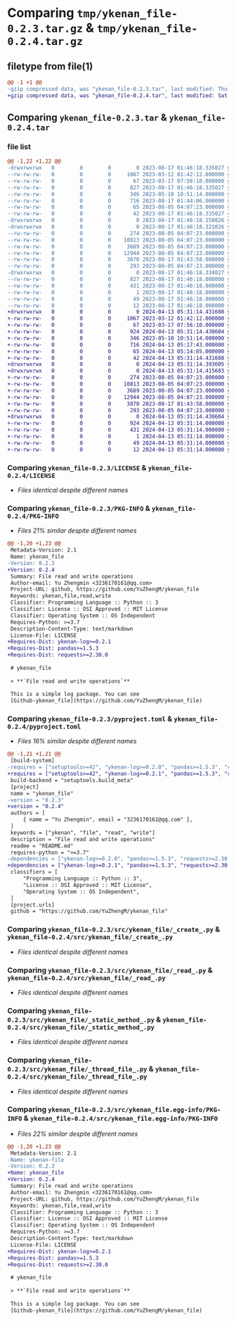 # Comparing `tmp/ykenan_file-0.2.3.tar.gz` & `tmp/ykenan_file-0.2.4.tar.gz`

## filetype from file(1)

```diff
@@ -1 +1 @@
-gzip compressed data, was "ykenan_file-0.2.3.tar", last modified: Thu Aug 17 01:46:18 2023, max compression
+gzip compressed data, was "ykenan_file-0.2.4.tar", last modified: Sat Apr 13 05:31:14 2024, max compression
```

## Comparing `ykenan_file-0.2.3.tar` & `ykenan_file-0.2.4.tar`

### file list

```diff
@@ -1,22 +1,22 @@
-drwxrwxrwx   0        0        0        0 2023-08-17 01:46:18.335027 ykenan_file-0.2.3/
--rw-rw-rw-   0        0        0     1067 2023-03-12 01:42:12.000000 ykenan_file-0.2.3/LICENSE
--rw-rw-rw-   0        0        0       67 2023-03-17 07:56:10.000000 ykenan_file-0.2.3/MANIFEST.in
--rw-rw-rw-   0        0        0      827 2023-08-17 01:46:18.335027 ykenan_file-0.2.3/PKG-INFO
--rw-rw-rw-   0        0        0      346 2023-05-10 10:51:14.000000 ykenan_file-0.2.3/README.md
--rw-rw-rw-   0        0        0      716 2023-08-17 01:44:06.000000 ykenan_file-0.2.3/pyproject.toml
--rw-rw-rw-   0        0        0       65 2023-08-05 04:07:23.000000 ykenan_file-0.2.3/requirements.txt
--rw-rw-rw-   0        0        0       42 2023-08-17 01:46:18.335027 ykenan_file-0.2.3/setup.cfg
-drwxrwxrwx   0        0        0        0 2023-08-17 01:46:18.150826 ykenan_file-0.2.3/src/
-drwxrwxrwx   0        0        0        0 2023-08-17 01:46:18.321026 ykenan_file-0.2.3/src/ykenan_file/
--rw-rw-rw-   0        0        0      274 2023-08-05 04:07:23.000000 ykenan_file-0.2.3/src/ykenan_file/__init__.py
--rw-rw-rw-   0        0        0    10813 2023-08-05 04:07:23.000000 ykenan_file-0.2.3/src/ykenan_file/_create_.py
--rw-rw-rw-   0        0        0     3689 2023-08-05 04:07:23.000000 ykenan_file-0.2.3/src/ykenan_file/_read_.py
--rw-rw-rw-   0        0        0    12944 2023-08-05 04:07:23.000000 ykenan_file-0.2.3/src/ykenan_file/_static_method_.py
--rw-rw-rw-   0        0        0     3870 2023-08-17 01:43:58.000000 ykenan_file-0.2.3/src/ykenan_file/_thread_file_.py
--rw-rw-rw-   0        0        0      293 2023-08-05 04:07:23.000000 ykenan_file-0.2.3/src/ykenan_file/_util_.py
-drwxrwxrwx   0        0        0        0 2023-08-17 01:46:18.334027 ykenan_file-0.2.3/src/ykenan_file.egg-info/
--rw-rw-rw-   0        0        0      827 2023-08-17 01:46:18.000000 ykenan_file-0.2.3/src/ykenan_file.egg-info/PKG-INFO
--rw-rw-rw-   0        0        0      431 2023-08-17 01:46:18.000000 ykenan_file-0.2.3/src/ykenan_file.egg-info/SOURCES.txt
--rw-rw-rw-   0        0        0        1 2023-08-17 01:46:18.000000 ykenan_file-0.2.3/src/ykenan_file.egg-info/dependency_links.txt
--rw-rw-rw-   0        0        0       49 2023-08-17 01:46:18.000000 ykenan_file-0.2.3/src/ykenan_file.egg-info/requires.txt
--rw-rw-rw-   0        0        0       12 2023-08-17 01:46:18.000000 ykenan_file-0.2.3/src/ykenan_file.egg-info/top_level.txt
+drwxrwxrwx   0        0        0        0 2024-04-13 05:31:14.431608 ykenan_file-0.2.4/
+-rw-rw-rw-   0        0        0     1067 2023-03-12 01:42:12.000000 ykenan_file-0.2.4/LICENSE
+-rw-rw-rw-   0        0        0       67 2023-03-17 07:56:10.000000 ykenan_file-0.2.4/MANIFEST.in
+-rw-rw-rw-   0        0        0      924 2024-04-13 05:31:14.430604 ykenan_file-0.2.4/PKG-INFO
+-rw-rw-rw-   0        0        0      346 2023-05-10 10:51:14.000000 ykenan_file-0.2.4/README.md
+-rw-rw-rw-   0        0        0      716 2024-04-13 05:17:43.000000 ykenan_file-0.2.4/pyproject.toml
+-rw-rw-rw-   0        0        0       65 2024-04-13 05:14:05.000000 ykenan_file-0.2.4/requirements.txt
+-rw-rw-rw-   0        0        0       42 2024-04-13 05:31:14.431608 ykenan_file-0.2.4/setup.cfg
+drwxrwxrwx   0        0        0        0 2024-04-13 05:31:14.393605 ykenan_file-0.2.4/src/
+drwxrwxrwx   0        0        0        0 2024-04-13 05:31:14.415603 ykenan_file-0.2.4/src/ykenan_file/
+-rw-rw-rw-   0        0        0      274 2023-08-05 04:07:23.000000 ykenan_file-0.2.4/src/ykenan_file/__init__.py
+-rw-rw-rw-   0        0        0    10813 2023-08-05 04:07:23.000000 ykenan_file-0.2.4/src/ykenan_file/_create_.py
+-rw-rw-rw-   0        0        0     3689 2023-08-05 04:07:23.000000 ykenan_file-0.2.4/src/ykenan_file/_read_.py
+-rw-rw-rw-   0        0        0    12944 2023-08-05 04:07:23.000000 ykenan_file-0.2.4/src/ykenan_file/_static_method_.py
+-rw-rw-rw-   0        0        0     3870 2023-08-17 01:43:58.000000 ykenan_file-0.2.4/src/ykenan_file/_thread_file_.py
+-rw-rw-rw-   0        0        0      293 2023-08-05 04:07:23.000000 ykenan_file-0.2.4/src/ykenan_file/_util_.py
+drwxrwxrwx   0        0        0        0 2024-04-13 05:31:14.430604 ykenan_file-0.2.4/src/ykenan_file.egg-info/
+-rw-rw-rw-   0        0        0      924 2024-04-13 05:31:14.000000 ykenan_file-0.2.4/src/ykenan_file.egg-info/PKG-INFO
+-rw-rw-rw-   0        0        0      431 2024-04-13 05:31:14.000000 ykenan_file-0.2.4/src/ykenan_file.egg-info/SOURCES.txt
+-rw-rw-rw-   0        0        0        1 2024-04-13 05:31:14.000000 ykenan_file-0.2.4/src/ykenan_file.egg-info/dependency_links.txt
+-rw-rw-rw-   0        0        0       49 2024-04-13 05:31:14.000000 ykenan_file-0.2.4/src/ykenan_file.egg-info/requires.txt
+-rw-rw-rw-   0        0        0       12 2024-04-13 05:31:14.000000 ykenan_file-0.2.4/src/ykenan_file.egg-info/top_level.txt
```

### Comparing `ykenan_file-0.2.3/LICENSE` & `ykenan_file-0.2.4/LICENSE`

 * *Files identical despite different names*

### Comparing `ykenan_file-0.2.3/PKG-INFO` & `ykenan_file-0.2.4/PKG-INFO`

 * *Files 21% similar despite different names*

```diff
@@ -1,20 +1,23 @@
 Metadata-Version: 2.1
 Name: ykenan_file
-Version: 0.2.3
+Version: 0.2.4
 Summary: File read and write operations
 Author-email: Yu Zhengmin <3236170161@qq.com>
 Project-URL: github, https://github.com/YuZhengM/ykenan_file
 Keywords: ykenan,file,read,write
 Classifier: Programming Language :: Python :: 3
 Classifier: License :: OSI Approved :: MIT License
 Classifier: Operating System :: OS Independent
 Requires-Python: >=3.7
 Description-Content-Type: text/markdown
 License-File: LICENSE
+Requires-Dist: ykenan-log>=0.2.1
+Requires-Dist: pandas>=1.5.3
+Requires-Dist: requests>=2.30.0
 
 # ykenan_file
 
 > **`File read and write operations`**
 
 This is a simple log package. You can see
 [Github-ykenan_file](https://github.com/YuZhengM/ykenan_file)
```

### Comparing `ykenan_file-0.2.3/pyproject.toml` & `ykenan_file-0.2.4/pyproject.toml`

 * *Files 16% similar despite different names*

```diff
@@ -1,21 +1,21 @@
 [build-system]
-requires = ["setuptools>=42", "ykenan-log>=0.2.0", "pandas>=1.5.3", "requests>=2.30.0"]
+requires = ["setuptools>=42", "ykenan-log>=0.2.1", "pandas>=1.5.3", "requests>=2.30.0"]
 build-backend = "setuptools.build_meta"
 [project]
 name = "ykenan_file"
-version = "0.2.3"
+version = "0.2.4"
 authors = [
     { name = "Yu Zhengmin", email = "3236170161@qq.com" },
 ]
 keywords = ["ykenan", "file", "read", "write"]
 description = "File read and write operations"
 readme = "README.md"
 requires-python = ">=3.7"
-dependencies = ["ykenan-log>=0.2.0", "pandas>=1.5.3", "requests>=2.30.0"]
+dependencies = ["ykenan-log>=0.2.1", "pandas>=1.5.3", "requests>=2.30.0"]
 classifiers = [
     "Programming Language :: Python :: 3",
     "License :: OSI Approved :: MIT License",
     "Operating System :: OS Independent",
 ]
 [project.urls]
 github = "https://github.com/YuZhengM/ykenan_file"
```

### Comparing `ykenan_file-0.2.3/src/ykenan_file/_create_.py` & `ykenan_file-0.2.4/src/ykenan_file/_create_.py`

 * *Files identical despite different names*

### Comparing `ykenan_file-0.2.3/src/ykenan_file/_read_.py` & `ykenan_file-0.2.4/src/ykenan_file/_read_.py`

 * *Files identical despite different names*

### Comparing `ykenan_file-0.2.3/src/ykenan_file/_static_method_.py` & `ykenan_file-0.2.4/src/ykenan_file/_static_method_.py`

 * *Files identical despite different names*

### Comparing `ykenan_file-0.2.3/src/ykenan_file/_thread_file_.py` & `ykenan_file-0.2.4/src/ykenan_file/_thread_file_.py`

 * *Files identical despite different names*

### Comparing `ykenan_file-0.2.3/src/ykenan_file.egg-info/PKG-INFO` & `ykenan_file-0.2.4/src/ykenan_file.egg-info/PKG-INFO`

 * *Files 22% similar despite different names*

```diff
@@ -1,20 +1,23 @@
 Metadata-Version: 2.1
-Name: ykenan-file
-Version: 0.2.3
+Name: ykenan_file
+Version: 0.2.4
 Summary: File read and write operations
 Author-email: Yu Zhengmin <3236170161@qq.com>
 Project-URL: github, https://github.com/YuZhengM/ykenan_file
 Keywords: ykenan,file,read,write
 Classifier: Programming Language :: Python :: 3
 Classifier: License :: OSI Approved :: MIT License
 Classifier: Operating System :: OS Independent
 Requires-Python: >=3.7
 Description-Content-Type: text/markdown
 License-File: LICENSE
+Requires-Dist: ykenan-log>=0.2.1
+Requires-Dist: pandas>=1.5.3
+Requires-Dist: requests>=2.30.0
 
 # ykenan_file
 
 > **`File read and write operations`**
 
 This is a simple log package. You can see
 [Github-ykenan_file](https://github.com/YuZhengM/ykenan_file)
```

